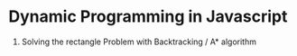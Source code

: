 # Dynamic Programming in Javascript

1. Solving the rectangle Problem with Backtracking / A* algorithm

